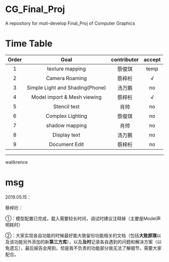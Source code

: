# CG_Final_Proj
A repository for muti-develop Final_Proj of Computer Graphics
# Time Table


|Order|Goal|contributor|accept|
|:----:|:----:|:----:|:----:|
|1|texture mapping|蔡俊琪|temp|
|2|Camera Roaming|蔡梓桁|√|
|3|Simple Light and Shading(Phone)|汤万鹏|no|
|4|Model import & Mesh viewing|蔡梓桁|√|
|5|Stencil test|肖帅|no|
|6|Complex Lighting|蔡俊琪|no|
|7|shadow mapping|肖帅|no|
|8|Display text|汤万鹏|no|
|9|Document Edit|蔡梓桁|no|

---
walikrence

# msg

2019.05.15：

蔡梓珩：

①：模型配置已完成，载入需要较长时间，调试时建议注释掉（主要是Model声明耗时）

②：大家实现各自功能的时候最好能大致留份功能相关的文档（包括**大致原理**以及该功能另外添加的新**第三方库**），以及**及时**记录各自遇到的问题和解决方案（以免遗忘），最后报告会用到，但是我不负责的功能部分我无法了解细节，需要大家配合。